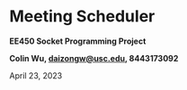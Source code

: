# Meeting Scheduler

**EE450 Socket Programming Project**

**Colin Wu, daizongw@usc.edu, 8443173092**

April 23, 2023

